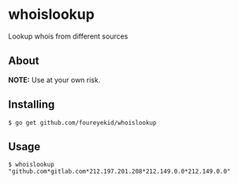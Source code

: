 # whoislookup
Lookup whois from different sources

## About

**NOTE:** Use at your own risk.

## Installing

```
$ go get github.com/foureyekid/whoislookup
```

## Usage

```
$ whoislookup "github.com*gitlab.com*212.197.201.208*212.149.0.0*212.149.0.0"
```
